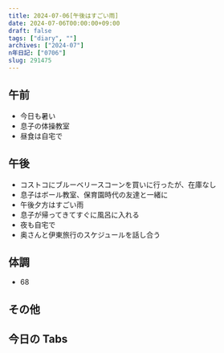 ```yaml
---
title: 2024-07-06[午後はすごい雨]
date: 2024-07-06T00:00:00+09:00
draft: false
tags: ["diary", ""]
archives: ["2024-07"]
n年日記: ["0706"]
slug: 291475
---
```


## 午前

- 今日も暑い
- 息子の体操教室
- 昼食は自宅で

## 午後

- コストコにブルーベリースコーンを買いに行ったが、在庫なし
- 息子はボール教室、保育園時代の友達と一緒に
- 午後夕方はすごい雨
- 息子が帰ってきてすぐに風呂に入れる
- 夜も自宅で
- 奥さんと伊東旅行のスケジュールを話し合う

## 体調

- 68

## その他

## 今日の Tabs
